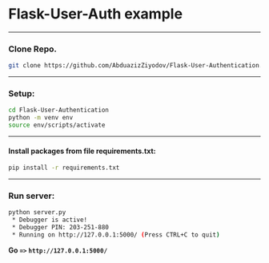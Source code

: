 # Flask-User-Auth example
<hr>

### Clone Repo.

```bash
git clone https://github.com/AbduazizZiyodov/Flask-User-Authentication.git
```
<hr>

### Setup:

```bash
cd Flask-User-Authentication
python -m venv env
source env/scripts/activate
```
<hr>

#### Install packages from file requirements.txt:

```bash
pip install -r requirements.txt
```
<hr>

### Run server:

```bash
python server.py
 * Debugger is active!
 * Debugger PIN: 203-251-880
 * Running on http://127.0.0.1:5000/ (Press CTRL+C to quit)
```
**Go `=>` `http://127.0.0.1:5000/`**


